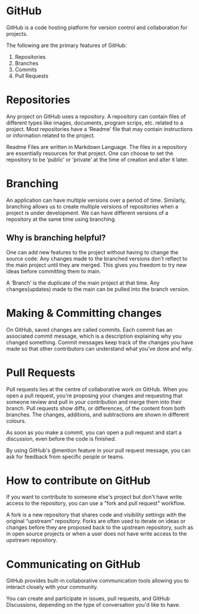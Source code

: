 ﻿# GitHub

GitHub is a code hosting platform for version control and collaboration for projects.

The following are the primary features of GitHub:

1. Repositories
1. Branches
1. Commits
1. Pull Requests

# Repositories
Any project on GitHub uses a repository. A repository can contain files of different types like images, documents, program scrips, etc. related to a project. Most repositories have a ‘Readme’ file that may contain instructions or information related to the project.

Readme Files are written in Markdown Language. The files in a repository are essentially resources for that project. One can choose to set the repository to be ‘public’ or ‘private’ at the time of creation and alter it later.

# Branching
An application can have multiple versions over a period of time. Similarly, branching allows us to create multiple versions of repositories when a project is under development. We can have different versions of a repository at the same time using branching.

## Why is branching helpful?
One can add new features to the project without having to change the source code. Any changes made to the branched versions don’t reflect to the main project until they are merged. This gives you freedom to try new ideas before committing them to main. 

A ‘Branch’ is the duplicate of the main project at that time. Any changes(updates) made to the main can be pulled into the branch version.

# Making & Committing changes
On GitHub, saved changes are called commits. Each commit has an associated commit message, which is a description explaining why you changed something. Commit messages keep track of the changes you have made so that other contributors can understand what you’ve done and why.


# Pull Requests
Pull requests lies at the centre of collaborative work on GitHub. When you open a pull request, you're proposing your changes and requesting that someone review and pull in your contribution and merge them into their branch. Pull requests show diffs, or differences, of the content from both branches. The changes, additions, and subtractions are shown in different colours.

As soon as you make a commit, you can open a pull request and start a discussion, even before the code is finished.

By using GitHub's @mention feature in your pull request message, you can ask for feedback from specific people or teams.

# How to contribute on GitHub
If you want to contribute to someone else's project but don't have write access to the repository, you can use a "fork and pull request" workflow.

A fork is a new repository that shares code and visibility settings with the original “upstream” repository. Forks are often used to iterate on ideas or changes before they are proposed back to the upstream repository, such as in open source projects or when a user does not have write access to the upstream repository.
# Communicating on GitHub
GitHub provides built-in collaborative communication tools allowing you to interact closely with your community. 

You can create and participate in issues, pull requests, and GitHub Discussions, depending on the type of conversation you'd like to have.


